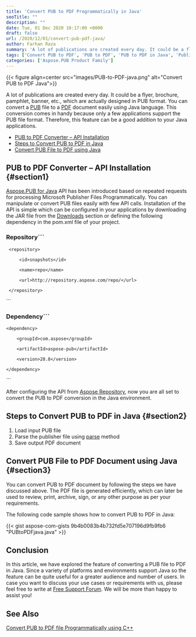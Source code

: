 ```yaml
---
title: 'Convert PUB to PDF Programmatically in Java'
seoTitle: ""
description: ""
date: Tue, 01 Dec 2020 10:17:00 +0000
draft: false
url: /2020/12/01/convert-pub-pdf-java/
author: Farhan Raza
summary: 'A lot of publications are created every day. It could be a flyer, brochure, pamphlet, banner, etc., which are actually designed in PUB format. You can convert [**PUB**][1] file to a [**PDF**][2] file easily using Java language.'
tags: ['Convert PUB to PDF', 'PUB to PDF', 'PUB to PDF in Java', 'Publisher to PDF']
categories: ['Aspose.PUB Product Family']
---
```




{{< figure align=center src="images/PUB-to-PDF-java.png" alt="Convert PUB to PDF Java">}}


A lot of publications are created every day. It could be a flyer, brochure, pamphlet, banner, etc., which are actually designed in PUB format. You can convert a [PUB][3] file to a [PDF][4] document easily using Java language. This conversion comes in handy because only a few applications support the PUB file format. Therefore, this feature can be a good addition to your Java applications.

*   [PUB to PDF Converter – API Installation][5]
*   [Steps to Convert PUB to PDF in Java][6]
*   [Convert PUB File to PDF using Java][7]

## PUB to PDF Converter – API Installation {#section1}

[Aspose.PUB for Java][8] API has been introduced based on repeated requests for processing Microsoft Publisher Files Programmatically. You can manipulate or convert PUB files easily with few API calls. Installation of the API is simple which can be configured in your applications by downloading the JAR file from the [Downloads][9] section or defining the following dependency in the pom.xml file of your project.

### Repository```
 <repositories>

     <repository>

         <id>snapshots</id>

         <name>repo</name>

         <url>http://repository.aspose.com/repo/</url>

     </repository>

</repositories>
```

### Dependency```
 <dependencies>

    <dependency>

        <groupId>com.aspose</groupId>

        <artifactId>aspose-pub</artifactId>

        <version>20.8</version>

    </dependency>

</dependencies>
```

After configuring the API from [Aspose Repository][10], now you are all set to convert the PUB to PDF conversion in the Java environment.

## Steps to Convert PUB to PDF in Java {#section2}

1.  Load input PUB file
2.  Parse the publisher file using [parse][11] method
3.  Save output PDF document

## Convert PUB File to PDF Document using Java {#section3}

You can convert PUB to PDF document by following the steps we have discussed above. The PDF file is generated efficiently, which can later be used to review, print, archive, sign, or any other purpose as per your requirements.

The following code sample shows how to convert PUB to PDF in Java:

{{< gist aspose-com-gists 9b4b0083b4b732fd5e707196d9fb9fb6 "PUBtoPDFjava.java" >}}

## Conclusion

In this article, we have explored the feature of converting a PUB file to PDF in Java. Since a variety of platforms and environments support Java so the feature can be quite useful for a greater audience and number of users. In case you want to discuss your use cases or requirements with us, please feel free to write at [Free Support Forum][12]. We will be more than happy to assist you!

## See Also

[Convert PUB to PDF file Programmatically using C++][13]




[1]: https://fileinfo.com/extension/pub
[2]: https://docs.fileformat.com/pdf/
[3]: https://fileinfo.com/extension/pub
[4]: https://docs.fileformat.com/pdf/
[5]: #section1
[6]: #section2
[7]: #section3
[8]: https://products.aspose.com/pub/java
[9]: https://releases.aspose.com/
[10]: https://repository.aspose.com/webapp/#/artifacts/browse/tree/General/repo/com/aspose/
[11]: https://apireference.aspose.com/pub/java/com.aspose.pub/IPubParser#parse--
[12]: https://forum.aspose.com/c/pub
[13]: https://blog.aspose.com/2020/07/06/convert-pub-to-pdf-cpp/





